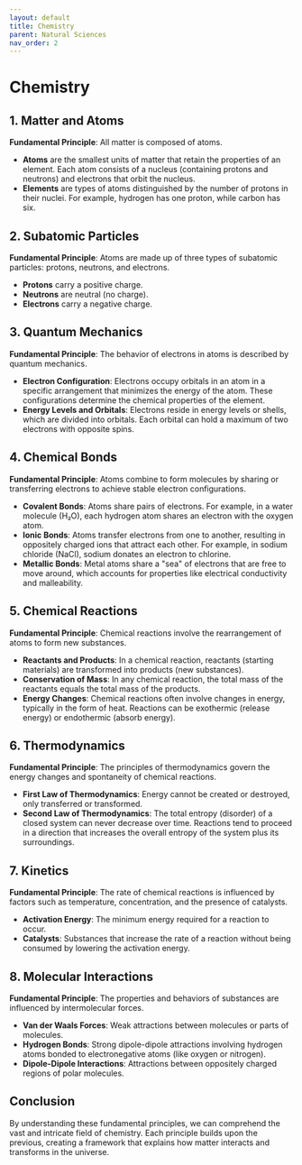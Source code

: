 ```yaml
---
layout: default
title: Chemistry
parent: Natural Sciences
nav_order: 2
---
```


# **Chemistry**

## 1. Matter and Atoms
**Fundamental Principle**: All matter is composed of atoms.

- **Atoms** are the smallest units of matter that retain the properties of an element. Each atom consists of a nucleus (containing protons and neutrons) and electrons that orbit the nucleus.
- **Elements** are types of atoms distinguished by the number of protons in their nuclei. For example, hydrogen has one proton, while carbon has six.

## 2. Subatomic Particles
**Fundamental Principle**: Atoms are made up of three types of subatomic particles: protons, neutrons, and electrons.

- **Protons** carry a positive charge.
- **Neutrons** are neutral (no charge).
- **Electrons** carry a negative charge.

## 3. Quantum Mechanics
**Fundamental Principle**: The behavior of electrons in atoms is described by quantum mechanics.

- **Electron Configuration**: Electrons occupy orbitals in an atom in a specific arrangement that minimizes the energy of the atom. These configurations determine the chemical properties of the element.
- **Energy Levels and Orbitals**: Electrons reside in energy levels or shells, which are divided into orbitals. Each orbital can hold a maximum of two electrons with opposite spins.

## 4. Chemical Bonds
**Fundamental Principle**: Atoms combine to form molecules by sharing or transferring electrons to achieve stable electron configurations.

- **Covalent Bonds**: Atoms share pairs of electrons. For example, in a water molecule (H₂O), each hydrogen atom shares an electron with the oxygen atom.
- **Ionic Bonds**: Atoms transfer electrons from one to another, resulting in oppositely charged ions that attract each other. For example, in sodium chloride (NaCl), sodium donates an electron to chlorine.
- **Metallic Bonds**: Metal atoms share a "sea" of electrons that are free to move around, which accounts for properties like electrical conductivity and malleability.

## 5. Chemical Reactions
**Fundamental Principle**: Chemical reactions involve the rearrangement of atoms to form new substances.

- **Reactants and Products**: In a chemical reaction, reactants (starting materials) are transformed into products (new substances).
- **Conservation of Mass**: In any chemical reaction, the total mass of the reactants equals the total mass of the products.
- **Energy Changes**: Chemical reactions often involve changes in energy, typically in the form of heat. Reactions can be exothermic (release energy) or endothermic (absorb energy).

## 6. Thermodynamics
**Fundamental Principle**: The principles of thermodynamics govern the energy changes and spontaneity of chemical reactions.

- **First Law of Thermodynamics**: Energy cannot be created or destroyed, only transferred or transformed.
- **Second Law of Thermodynamics**: The total entropy (disorder) of a closed system can never decrease over time. Reactions tend to proceed in a direction that increases the overall entropy of the system plus its surroundings.

## 7. Kinetics
**Fundamental Principle**: The rate of chemical reactions is influenced by factors such as temperature, concentration, and the presence of catalysts.

- **Activation Energy**: The minimum energy required for a reaction to occur.
- **Catalysts**: Substances that increase the rate of a reaction without being consumed by lowering the activation energy.

## 8. Molecular Interactions
**Fundamental Principle**: The properties and behaviors of substances are influenced by intermolecular forces.

- **Van der Waals Forces**: Weak attractions between molecules or parts of molecules.
- **Hydrogen Bonds**: Strong dipole-dipole attractions involving hydrogen atoms bonded to electronegative atoms (like oxygen or nitrogen).
- **Dipole-Dipole Interactions**: Attractions between oppositely charged regions of polar molecules.

## Conclusion
By understanding these fundamental principles, we can comprehend the vast and intricate field of chemistry. Each principle builds upon the previous, creating a framework that explains how matter interacts and transforms in the universe.
